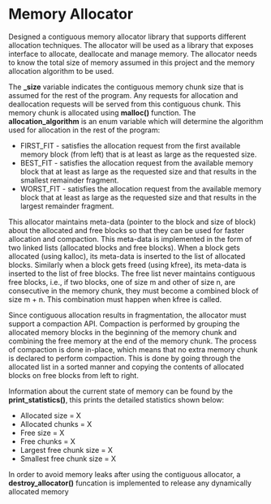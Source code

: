 #  Memory Allocator
Designed a contiguous memory allocator library that supports different allocation techniques. The allocator will be used as a library that exposes interface to allocate, deallocate and manage memory. The allocator needs to know the total size of memory assumed in this project and the memory allocation algorithm to be used. 

The **_size** variable indicates the contiguous memory chunk size that is assumed for the rest of the program. Any requests for allocation and deallocation requests will be served from this contiguous chunk. This memory chunk is allocated using **malloc()** function. The **allocation_algorithm** is an enum variable which will determine the algorithm used for allocation in the rest of the program:

- FIRST_FIT - satisfies the allocation request from the first available memory block (from left) that is at least as large as the requested size. 
- BEST_FIT - satisfies the allocation request from the available memory block that at least as large as the requested size and that results in the smallest remainder fragment.
- WORST_FIT - satisfies the allocation request from the available memory block that at least as large as the requested size and that results in the largest remainder fragment.

This allocator maintains meta-data (pointer to the block and size of block) about the allocated and free blocks so that they can be used for faster allocation and compaction. This meta-data is implemented in the form of two linked lists (allocated blocks and free blocks). When a block gets allocated (using kalloc), its meta-data is inserted to the list of allocated blocks. Similarly when a block gets freed (using kfree), its meta-data is inserted to the list of free blocks. The free list never maintains contiguous free blocks, i.e., if two blocks, one of size m and other of size n, are consecutive in the memory chunk, they must become a combined block of size m + n. This combination must happen when kfree is called.

Since contiguous allocation results in fragmentation, the allocator must support a compaction API. Compaction is performed by grouping the allocated memory blocks in the beginning of the memory chunk and combining the free memory at the end of the memory chunk. The process of compaction is done in-place, which means that no extra memory chunk is declared to perform compaction. This is done by going through the allocated list in a sorted manner and copying the contents of allocated blocks on free blocks from left to right.

Information about the current state of memory can be found by the **print_statistics()**, this prints the detailed statistics shown below:
- Allocated size = X
- Allocated chunks = X
- Free size = X
- Free chunks = X
- Largest free chunk size = X
- Smallest free chunk size = X

In order to avoid memory leaks after using the contiguous allocator, a **destroy_allocator()** funcation is implemented to release any dynamically allocated memory
